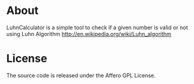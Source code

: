 About
==============

LuhnCalculator is a simple tool to check if a given number is valid or not using Luhn Algorithm http://en.wikipedia.org/wiki/Luhn_algorithm


License
=============

The source code is released under the Affero GPL License.
